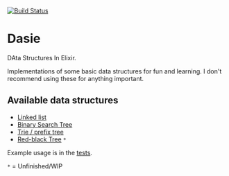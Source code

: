 [![Build Status](https://travis-ci.org/vorce/dasie.svg?branch=master)](https://travis-ci.org/vorce/dasie)

# Dasie

DAta Structures In Elixir.

Implementations of some basic data structures for fun and learning. I don't recommend using these for anything important.

## Available data structures

- [Linked list](lib/linked_list.ex)
- [Binary Search Tree](lib/bst.ex)
- [Trie / prefix tree](lib/trie.ex)
- [Red-black Tree](lib/red_black_tree.ex) `*`

Example usage is in the [tests](test/).

`*` = Unfinished/WIP
